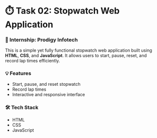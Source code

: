 # ⏱️ Task 02: Stopwatch Web Application

### 📌 Internship: Prodigy Infotech

This is a simple yet fully functional stopwatch web application built using **HTML**, **CSS**, and **JavaScript**. It allows users to start, pause, reset, and record lap times efficiently.

### 💡 Features
- Start, pause, and reset stopwatch
- Record lap times
- Interactive and responsive interface

### 🛠️ Tech Stack
- HTML
- CSS
- JavaScript

